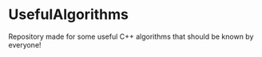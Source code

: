 # UsefulAlgorithms
Repository made for some useful C++ algorithms that should be known by everyone!
